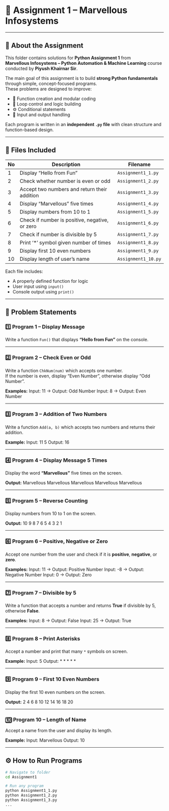 
# 🧠 Assignment 1 – Marvellous Infosystems

---

## 📘 About the Assignment

This folder contains solutions for **Python Assignment 1** from  
**Marvellous Infosystems – Python Automation & Machine Learning** course conducted by **Piyush Khairnar Sir**.  


The main goal of this assignment is to build **strong Python fundamentals** through simple, concept-focused programs.  
These problems are designed to improve:
- 🧩 Function creation and modular coding  
- 🔁 Loop control and logic building  
- ⚙️ Conditional statements  
- 💬 Input and output handling  

Each program is written in an **independent `.py` file** with clean structure and function-based design.

---

## 📁 Files Included

| No | Description | Filename |
|----|--------------|-----------|
| 1 | Display “Hello from Fun” | `Assignment1_1.py` |
| 2 | Check whether number is even or odd | `Assignment1_2.py` |
| 3 | Accept two numbers and return their addition | `Assignment1_3.py` |
| 4 | Display “Marvellous” five times | `Assignment1_4.py` |
| 5 | Display numbers from 10 to 1 | `Assignment1_5.py` |
| 6 | Check if number is positive, negative, or zero | `Assignment1_6.py` |
| 7 | Check if number is divisible by 5 | `Assignment1_7.py` |
| 8 | Print ‘*’ symbol given number of times | `Assignment1_8.py` |
| 9 | Display first 10 even numbers | `Assignment1_9.py` |
| 10 | Display length of user’s name | `Assignment1_10.py` |

Each file includes:
- A properly defined function for logic  
- User input using `input()`  
- Console output using `print()`  

---

## 🧩 Problem Statements

### 1️⃣ Program 1 – Display Message
Write a function `Fun()` that displays **“Hello from Fun”** on the console.

---

### 2️⃣ Program 2 – Check Even or Odd
Write a function `ChkNum(num)` which accepts one number.  
If the number is even, display “Even Number”, otherwise display “Odd Number”.

**Examples:**
Input: 11 → Output: Odd Number
Input: 8 → Output: Even Number


---

### 3️⃣ Program 3 – Addition of Two Numbers
Write a function `Add(a, b)` which accepts two numbers and returns their addition.

**Example:**
Input: 11 5
Output: 16

---

### 4️⃣ Program 4 – Display Message 5 Times
Display the word **“Marvellous”** five times on the screen.

**Output:**
Marvellous
Marvellous
Marvellous
Marvellous
Marvellous

---

### 5️⃣ Program 5 – Reverse Counting
Display numbers from 10 to 1 on the screen.

**Output:**
10 9 8 7 6 5 4 3 2 1

---

### 6️⃣ Program 6 – Positive, Negative or Zero
Accept one number from the user and check if it is **positive**, **negative**, or **zero**.

**Examples:**
Input: 11 → Output: Positive Number
Input: -8 → Output: Negative Number
Input: 0 → Output: Zero

---

### 7️⃣ Program 7 – Divisible by 5
Write a function that accepts a number and returns **True** if divisible by 5, otherwise **False**.

**Examples:**
Input: 8 → Output: False
Input: 25 → Output: True


---

### 8️⃣ Program 8 – Print Asterisks
Accept a number and print that many `*` symbols on screen.

**Example:**
Input: 5
Output: * * * * *

---

### 9️⃣ Program 9 – First 10 Even Numbers
Display the first 10 even numbers on the screen.

**Output:**
2 4 6 8 10 12 14 16 18 20

---

### 🔟 Program 10 – Length of Name
Accept a name from the user and display its length.

**Example:**
Input: Marvellous
Output: 10

---

## ⚙️ How to Run Programs

```bash
# Navigate to folder
cd Assignment1

# Run any program
python Assignment1_1.py
python Assignment1_2.py
python Assignment1_3.py
...
